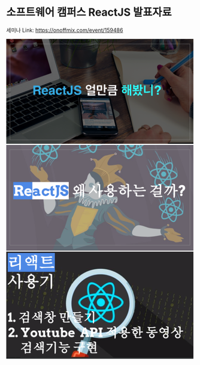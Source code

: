 # 소프트웨어 캠퍼스 ReactJS 발표자료

세미나 Link: https://onoffmix.com/event/159486

<img src="./image/main.png" width="500"/>
<img src="./image/first.png" width="500"/>
<img src="./image/second.png" width="500"/>
